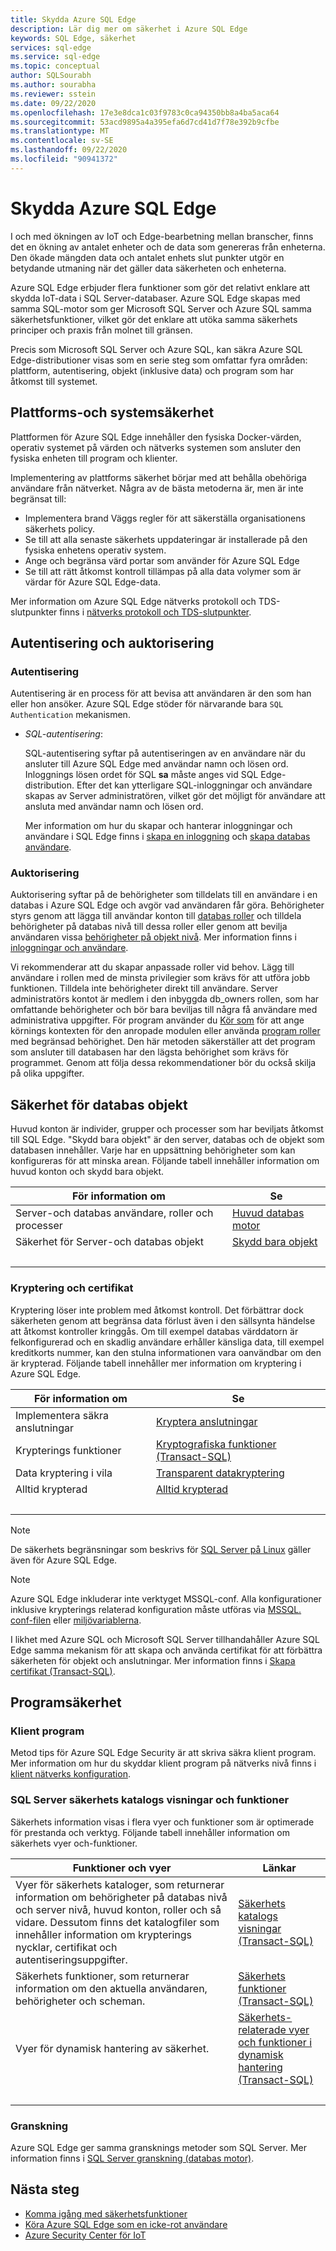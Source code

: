 ```yaml
---
title: Skydda Azure SQL Edge
description: Lär dig mer om säkerhet i Azure SQL Edge
keywords: SQL Edge, säkerhet
services: sql-edge
ms.service: sql-edge
ms.topic: conceptual
author: SQLSourabh
ms.author: sourabha
ms.reviewer: sstein
ms.date: 09/22/2020
ms.openlocfilehash: 17e3e8dca1c03f9783c0ca94350bb8a4ba5aca64
ms.sourcegitcommit: 53acd9895a4a395efa6d7cd41d7f78e392b9cfbe
ms.translationtype: MT
ms.contentlocale: sv-SE
ms.lasthandoff: 09/22/2020
ms.locfileid: "90941372"
---
```

# <a name="securing-azure-sql-edge"></a>Skydda Azure SQL Edge

I och med ökningen av IoT och Edge-bearbetning mellan branscher, finns det en ökning av antalet enheter och de data som genereras från enheterna. Den ökade mängden data och antalet enhets slut punkter utgör en betydande utmaning när det gäller data säkerheten och enheterna. 

Azure SQL Edge erbjuder flera funktioner som gör det relativt enklare att skydda IoT-data i SQL Server-databaser. Azure SQL Edge skapas med samma SQL-motor som ger Microsoft SQL Server och Azure SQL samma säkerhetsfunktioner, vilket gör det enklare att utöka samma säkerhets principer och praxis från molnet till gränsen.

Precis som Microsoft SQL Server och Azure SQL, kan säkra Azure SQL Edge-distributioner visas som en serie steg som omfattar fyra områden: plattform, autentisering, objekt (inklusive data) och program som har åtkomst till systemet. 

## <a name="platform-and-system-security"></a>Plattforms-och systemsäkerhet

Plattformen för Azure SQL Edge innehåller den fysiska Docker-värden, operativ systemet på värden och nätverks systemen som ansluter den fysiska enheten till program och klienter. 

Implementering av plattforms säkerhet börjar med att behålla obehöriga användare från nätverket. Några av de bästa metoderna är, men är inte begränsat till:
- Implementera brand Väggs regler för att säkerställa organisationens säkerhets policy. 
- Se till att alla senaste säkerhets uppdateringar är installerade på den fysiska enhetens operativ system. 
- Ange och begränsa värd portar som använder för Azure SQL Edge
- Se till att rätt åtkomst kontroll tillämpas på alla data volymer som är värdar för Azure SQL Edge-data. 

Mer information om Azure SQL Edge nätverks protokoll och TDS-slutpunkter finns i [nätverks protokoll och TDS-slutpunkter](https://docs.microsoft.com//previous-versions/sql/sql-server-2008-r2/ms191220(v=sql.105)).

## <a name="authentication-and-authorization"></a>Autentisering och auktorisering 

### <a name="authentication"></a>Autentisering  
Autentisering är en process för att bevisa att användaren är den som han eller hon ansöker. Azure SQL Edge stöder för närvarande bara `SQL Authentication` mekanismen.

- *SQL-autentisering*:

    SQL-autentisering syftar på autentiseringen av en användare när du ansluter till Azure SQL Edge med användar namn och lösen ord. Inloggnings lösen ordet för SQL **sa** måste anges vid SQL Edge-distribution. Efter det kan ytterligare SQL-inloggningar och användare skapas av Server administratören, vilket gör det möjligt för användare att ansluta med användar namn och lösen ord.

    Mer information om hur du skapar och hanterar inloggningar och användare i SQL Edge finns i [skapa en inloggning](https://docs.microsoft.com/sql/relational-databases/security/authentication-access/create-a-login) och [skapa databas användare](https://docs.microsoft.com/sql/relational-databases/security/authentication-access/create-a-database-user).

### <a name="authorization"></a>Auktorisering   

Auktorisering syftar på de behörigheter som tilldelats till en användare i en databas i Azure SQL Edge och avgör vad användaren får göra. Behörigheter styrs genom att lägga till användar konton till [databas roller](https://docs.microsoft.com/sql/relational-databases/security/authentication-access/database-level-roles) och tilldela behörigheter på databas nivå till dessa roller eller genom att bevilja användaren vissa [behörigheter på objekt nivå](https://docs.microsoft.com/sql/relational-databases/security/permissions-database-engine). Mer information finns i [inloggningar och användare](https://docs.microsoft.com/azure/azure-sql/database/logins-create-manage).

Vi rekommenderar att du skapar anpassade roller vid behov. Lägg till användare i rollen med de minsta privilegier som krävs för att utföra jobb funktionen. Tilldela inte behörigheter direkt till användare. Server administratörs kontot är medlem i den inbyggda db_owners rollen, som har omfattande behörigheter och bör bara beviljas till några få användare med administrativa uppgifter. För program använder du [Kör som](https://docs.microsoft.com/sql/t-sql/statements/execute-as-clause-transact-sql) för att ange körnings kontexten för den anropade modulen eller använda [program roller](https://docs.microsoft.com/sql/relational-databases/security/authentication-access/application-roles) med begränsad behörighet. Den här metoden säkerställer att det program som ansluter till databasen har den lägsta behörighet som krävs för programmet. Genom att följa dessa rekommendationer bör du också skilja på olika uppgifter.

## <a name="database-object-security"></a>Säkerhet för databas objekt

Huvud konton är individer, grupper och processer som har beviljats åtkomst till SQL Edge. "Skydd bara objekt" är den server, databas och de objekt som databasen innehåller. Varje har en uppsättning behörigheter som kan konfigureras för att minska arean. Följande tabell innehåller information om huvud konton och skydd bara objekt.

|För information om|Se|  
|---------------------------|---------|  
|Server-och databas användare, roller och processer|[Huvud databas motor](https://docs.microsoft.com/sql/relational-databases/security/authentication-access/principals-database-engine)|  
|Säkerhet för Server-och databas objekt|[Skydd bara objekt](https://docs.microsoft.com/sql/relational-databases/security/securables)|
| &nbsp; | &nbsp; |

### <a name="encryption-and-certificates"></a>Kryptering och certifikat  
 
Kryptering löser inte problem med åtkomst kontroll. Det förbättrar dock säkerheten genom att begränsa data förlust även i den sällsynta händelse att åtkomst kontroller kringgås. Om till exempel databas värddatorn är felkonfigurerad och en skadlig användare erhåller känsliga data, till exempel kreditkorts nummer, kan den stulna informationen vara oanvändbar om den är krypterad. Följande tabell innehåller mer information om kryptering i Azure SQL Edge.  
  
|För information om|Se|  
|---------------------------|---------|  
|Implementera säkra anslutningar|[Kryptera anslutningar](https://docs.microsoft.com/sql/linux/sql-server-linux-encrypted-connections)|  
|Krypterings funktioner|[Kryptografiska funktioner &#40;Transact-SQL&#41;](https://docs.microsoft.com/sql/t-sql/functions/cryptographic-functions-transact-sql)|
|Data kryptering i vila|[Transparent datakryptering](https://docs.microsoft.com/sql/relational-databases/security/encryption/transparent-data-encryption)|
|Alltid krypterad|[Alltid krypterad](https://docs.microsoft.com/sql/relational-databases/security/encryption/always-encrypted-database-engine)|
| &nbsp; | &nbsp; |

> [!NOTE]
> De säkerhets begränsningar som beskrivs för [SQL Server på Linux](https://docs.microsoft.com/sql/linux/sql-server-linux-security-overview) gäller även för Azure SQL Edge. 


> [!NOTE]
> Azure SQL Edge inkluderar inte verktyget MSSQL-conf. Alla konfigurationer inklusive krypterings relaterad konfiguration måste utföras via [MSSQL. conf-filen](configure.md#configure-by-using-an-mssqlconf-file) eller [miljövariablerna](configure.md#configure-by-using-environment-variables). 


I likhet med Azure SQL och Microsoft SQL Server tillhandahåller Azure SQL Edge samma mekanism för att skapa och använda certifikat för att förbättra säkerheten för objekt och anslutningar. Mer information finns i [Skapa certifikat (Transact-SQL)](https://docs.microsoft.com/sql/t-sql/statements/create-certificate-transact-sql).


## <a name="application-security"></a>Programsäkerhet

### <a name="client-programs"></a>Klient program

Metod tips för Azure SQL Edge Security är att skriva säkra klient program. Mer information om hur du skyddar klient program på nätverks nivå finns i [klient nätverks konfiguration](https://docs.microsoft.com/sql/database-engine/configure-windows/client-network-configuration).

### <a name="sql-server-security-catalog-views-and-functions"></a>SQL Server säkerhets katalogs visningar och funktioner  
 Säkerhets information visas i flera vyer och funktioner som är optimerade för prestanda och verktyg. Följande tabell innehåller information om säkerhets vyer och-funktioner.  
  
|Funktioner och vyer|Länkar|  
|---------------------------|---------|  
|Vyer för säkerhets kataloger, som returnerar information om behörigheter på databas nivå och server nivå, huvud konton, roller och så vidare. Dessutom finns det katalogfiler som innehåller information om krypterings nycklar, certifikat och autentiseringsuppgifter.|[Säkerhets katalogs visningar &#40;Transact-SQL&#41;](https://docs.microsoft.com/sql/relational-databases/system-catalog-views/security-catalog-views-transact-sql)|  
|Säkerhets funktioner, som returnerar information om den aktuella användaren, behörigheter och scheman.|[Säkerhets funktioner &#40;Transact-SQL&#41;](https://docs.microsoft.com/sql/t-sql/functions/security-functions-transact-sql)|  
|Vyer för dynamisk hantering av säkerhet.|[Säkerhets-relaterade vyer och funktioner i dynamisk hantering &#40;Transact-SQL&#41;](https://docs.microsoft.com/sql/relational-databases/system-dynamic-management-views/security-related-dynamic-management-views-and-functions-transact-sql)|  
| &nbsp; | &nbsp; |

### <a name="auditing"></a>Granskning 

Azure SQL Edge ger samma gransknings metoder som SQL Server. Mer information finns i [SQL Server granskning (databas motor)](https://docs.microsoft.com/sql/relational-databases/security/auditing/sql-server-audit-database-engine).


## <a name="next-steps"></a>Nästa steg

- [Komma igång med säkerhetsfunktioner](https://docs.microsoft.com/sql/linux/sql-server-linux-security-get-started)
- [Köra Azure SQL Edge som en icke-rot användare](configure.md#run-azure-sql-edge-as-non-root-user)
- [Azure Security Center för IoT](https://docs.microsoft.com/azure/asc-for-iot/overview)

